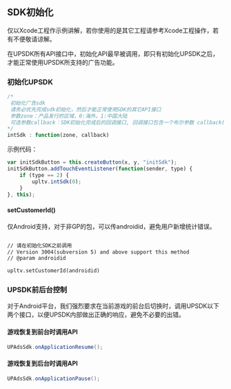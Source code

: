 ## SDK初始化

仅以Xcode工程作示例讲解，若你使用的是其它工程请参考Xcode工程操作，若有不便敬请谅解。

在UPSDK所有API接口中，初始化API最早被调用，即只有初始化UPSDK之后，才能正常使用UPSDK所支持的广告功能。

###  初始化UPSDK
```javascript
/*
 初始化广告sdk
 请务必优先完成sdk初始化，然后才能正常使用SDK的其它API接口
 参数zone：产品发行的区域，0:海外，1:中国大陆
 可选参数callback：SDK初始化完成后的回调接口, 回调接口包含一个布尔参数 callback(boolean)，true表示成功，否则失败
*/
intSdk : function(zone, callback)
```

示例代码：
```javascript
var initSdkButton = this.createButton(x, y, "initSdk");
initSdkButton.addTouchEventListener(function(sender, type) {
    if (type == 2) {
        upltv.intSdk(0);
    }
}, this);
```
####  setCustomerId()
仅Android支持，对于非GP的包，可以传androidid，避免用户新增统计错误。
```asp

// 请在初始化SDK之前调用
// Version 3004(subversion 5) and above support this method
// @param androidid

upltv.setCustomerId(androidid)
```

###  UPSDK前后台控制
对于Android平台，我们强烈要求在当前游戏的前台后切换时，调用UPSDK以下两个接口，以便UPSDK内部做出正确的响应，避免不必要的出错。

#### 游戏恢复到前台时调用API
```java
UPAdsSdk.onApplicationResume();
```
#### 游戏恢复到后台时调用API
```java
UPAdsSdk.onApplicationPause();
```

